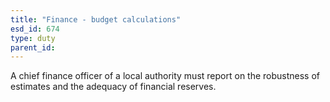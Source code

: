 ```yaml
---
title: "Finance - budget calculations"
esd_id: 674
type: duty
parent_id:  
---
```


A chief finance officer of a local authority must report on the robustness of estimates and the adequacy of financial reserves.

